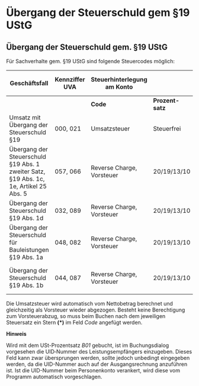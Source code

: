 # Übergang der Steuerschuld gem §19 UStG

## Übergang der Steuerschuld gem. §19 UStG


Für Sachverhalte gem. §19 UStG sind folgende Steuercodes möglich:


| **Geschäftsfall** | **Kennziffer** **UVA** | **Steuerhinterlegung** **am** **Konto** |  |  | **Eingabe** **im Buchungsdialog** **(Feld Code)** | **Anzeige** **Journal/Konto** |
| --- | --- | --- | --- | --- | --- | --- |
|  |  | **Code** | **Prozent-satz** | **Steuertyp** |  |  |
| Umsatz mit Übergang der Steuerschuld §19 | &#48;00, 021 | Umsatzsteuer | Steuerfrei | Umsätze aus Bauleistungen, Schrott, Abfälle | B01 | B01 |
| Übergang der Steuerschuld §19 Abs. 1 zweiter Satz, §19 Abs. 1c, 1e, Artikel 25 Abs. 5 | &#48;57, 066 | Reverse Charge, Vorsteuer | &#50;0/19/13/10 | Reverse Charge Ausland | Ü20/19/13/10 | Ü20/19/13/10 |
| Übergang der Steuerschuld §19 Abs. 1d | &#48;32, 089 | Reverse Charge, Vorsteuer | &#50;0/19/13/10 | USt Schrott und Abfallstoffe | S20/19/13/10 | S20/19/13/10 |
| Übergang der Steuerschuld für Bauleistungen §19 Abs. 1a | &#48;48, 082 | Reverse Charge, Vorsteuer | &#50;0/19/13/10 | Bauleistung | B20/19/13/10 | B20/19/13/10 |
| Übergang der Steuerschuld §19 Abs. 1b | &#48;44, 087 | Reverse Charge, Vorsteuer | &#50;0/19/13/10 | Reverse Charge Ausland §19 Abs.1b | ÜB20/19/13/10 | ÜB20/19/13/10 |



Die Umsatzsteuer wird automatisch vom Nettobetrag berechnet und gleichzeitig als Vor­steuer wieder abgezogen. Besteht keine Berechtigung zum Vorsteuerabzug, so muss beim Buchen nach dem jeweiligen Steuersatz ein Stern **(\*)** im Feld *Code* angefügt werden.


**Hinweis**

Wird mit dem USt-Prozentsatz *B01* gebucht, ist im Buchungsdialog vorgesehen die UID‑Nummer des Leistungsempfängers einzugeben. Dieses Feld kann zwar übersprungen werden, sollte jedoch unbedingt eingegeben werden, da die UID-Nummer auch auf der Ausgangsrechnung anzuführen ist. Ist die UID-Nummer beim Personenkonto verankert, wird diese vom Programm automatisch vorgeschlagen.
